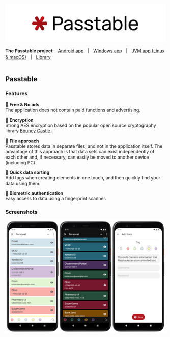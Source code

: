 ![cover](https://github.com/Ladsers/Passtable-Android/raw/master/.github/readme/github_readme_cover.png)

**The Passtable project**:ㅤ<ins>Android app</ins>ㅤ|ㅤ[Windows app](https://github.com/Ladsers/Passtable-for-Windows)ㅤ|ㅤ[JVM app (Linux & macOS)](https://github.com/Ladsers/Passtable-JVM)ㅤ|ㅤ[Library](https://github.com/Ladsers/Passtable-Lib)
</br></br>


## Passtable

### Features
🔸 **Free & No ads** </br>
The application does not contain paid functions and advertising.

🔸 **Encryption** </br>
Strong AES encryption based on the popular open source cryptography library [Bouncy Castle](https://www.bouncycastle.org/).

🔸 **File approach** </br>
Passtable stores data in separate files, and not in the application itself. The advantage of this approach is that data sets can exist independently of each other and, if necessary, can easily be moved to another device (including PC).

🔸 **Quick data sorting** </br>
Add tags when creating elements in one touch, and then quickly find your data using them.

🔸 **Biometric authentication** </br>
Easy access to data using a fingerprint scanner.

### Screenshots
![screenshot](https://github.com/Ladsers/Passtable-Android/raw/master/.github/readme/github_smartphone.png)
